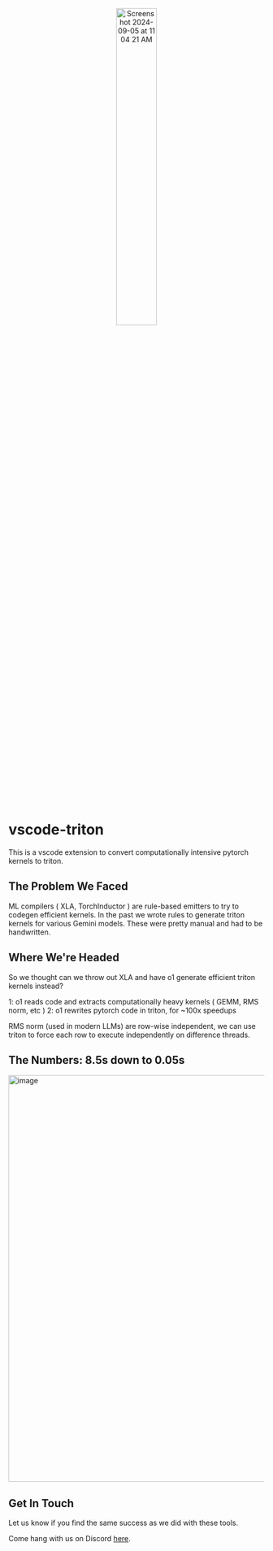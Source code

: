 <p align="center">
<img width="40%" alt="Screenshot 2024-09-05 at 11 04 21 AM" src="https://github.com/user-attachments/assets/301ff0c8-e0ad-4151-83bf-2b27885b99b4">
</p>

# vscode-triton
This is a vscode extension to convert computationally intensive pytorch kernels to triton.

## The Problem We Faced
ML compilers ( XLA, TorchInductor ) are rule-based emitters to try to codegen efficient kernels. In the past we wrote rules to generate triton kernels for various Gemini models. These were pretty manual and had to be handwritten.

## Where We're Headed
So we thought can we throw out XLA and have o1 generate efficient triton kernels instead?

1: o1 reads code and extracts computationally heavy kernels ( GEMM, RMS norm, etc )
2: o1 rewrites pytorch code in triton, for ~100x speedups

RMS norm (used in modern LLMs) are row-wise independent, we can use triton to force each row to execute independently on difference threads.

## The Numbers: 8.5s down to 0.05s
<img width="800" alt="image" src="https://github.com/user-attachments/assets/a8fd929c-4708-4b91-b6a2-152d8a64faf5">

## Get In Touch
Let us know if you find the same success as we did with these tools.

Come hang with us on Discord [here](https://discord.gg/fHuVCMtT).



